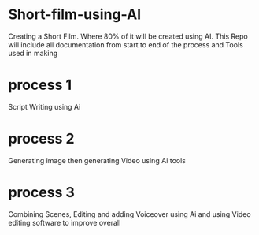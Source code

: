 # Short-film-using-AI
Creating a Short Film. Where 80% of it will be created using AI. This Repo will include all documentation from  start to end of the process and Tools used in making 

# process 1
Script Writing using Ai


# process 2
Generating image then generating Video using Ai tools

# process 3
Combining Scenes, Editing and adding Voiceover using Ai and using Video editing software to improve overall

